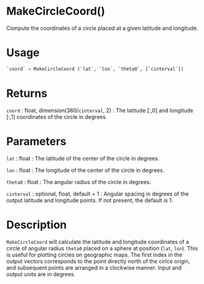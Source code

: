 # MakeCircleCoord()

Compute the coordinates of a circle placed at a given latitude and longitude.

# Usage

```python
`coord` = MakeCircleCoord (`lat`, `lon`, `theta0`, [`cinterval`])
```

# Returns

`coord` : float, dimension(360/`cinterval`, 2)
:   The latitude [:,0] and longitude [:,1] coordinates of the circle in degrees.

# Parameters

`lat` : float
:   The latitude of the center of the circle in degrees.

`lon` : float
:   The longitude of the center of the circle in degrees.

`theta0` : float
:   The angular radius of the circle in degrees.

`cinterval` : optional, float, default = 1
:   Angular spacing in degrees of the output latitude and longitude points. If not present, the default is 1.

# Description

`MakeCircleCoord` will calculate the latitude and longitude coordinates of a circle of angular radius `theta0` placed on a sphere at position (`lat`, `lon`). This is useful for plotting circles on geographic maps. The first index in the output vectors corresponds to the point directly north of the cirlce origin, and subsequent points are arranged in a clockwise manner. Input and output units are in degrees.
